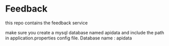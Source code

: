 # Feedback

this repo contains the feedback service

make sure you create a mysql database named apidata and include the path in application.properties config file.
Database name : apidata
